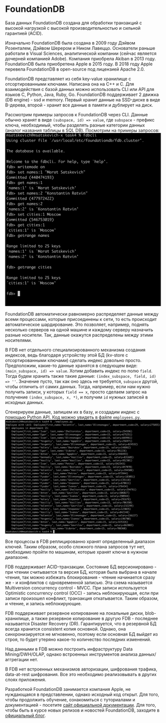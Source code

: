 # FoundationDB

База данных FoundationDB создана для обработки транзакций с высокой нагрузкой с высокой производительностью и сильной гарантией (ACID).

Изначально FoundationDB была создана в 2009 году Дэйвом Розенталем, Дэйвом Шерером и Ником Лавеццо. Основатели раньше работали в Visual Sciences, аналитической компании (сейчас является дочерней компанией Adobe). Компания приобрела Akiban в 2013 году. FoundationDB была приобретена Apple в 2015 году. В 2018 году Apple перевела FoundationDB в open-source под лицензией Apache 2.0.

FoundationDB представляет из себя key-value хранилище с отсортированными ключами. Написана она на C++ и C. Для взаимодействия с базой данных можно использовать CLI или API для языков C, Python, Java, Ruby, Go. FoundationDB поддерживает 2 движка (DB engine) - ssd и memory. Первый хранит данные на SSD-диске в виде B-дерева, второй - хранит все данные в памяти и дублирует на диск.
<br/>

Рассмотрим примеры запросов к FoundationDB через CLI. Данные обычно хранят в виде `(subspace, id) => value`, где `subspace` - префикс ключа, необходимый, чтобы разделять разные категории данных (аналог названия таблицы в SQL DB). Посмотрим на примеры запросов:
![CLI-запросы](/task4/images/cli.png)

FoundationDB автоматически равномерно распределяет данные между всеми процессами, которые присоединены к сети, то есть происходит автоматическое шардирование. Это позволяет, например, поднять несколько серверов на одной машине и каждому серверу назначить разные носители. Так, данные окажутся распределены между этими носителями.

В FDB нет отдельного специализированного механизма создания индексов, ведь благодаря устройству этой БД (kv-store с отсортированными ключами) сделать индекс довольно просто. Предположим, какие-то данные хранятся в следующем виде:
`(main_subspace, id) => value`. Хотим добавить индекс по полю `field`. Тогда будем хранить также такие данные: `(index_subspace, field, id) => ''`. Значение пусто, так как оно здесь не требуется, `subspace` другой, чтобы отличить от самих данных. Тогда, например, если нам нужно получить записи, у которых `field == x`, просто сделаем запрос на получение `(index_subspace, x, *)`, и получим `id` нужных записей в исходных данных.

Сгенерируем данные, запишем их в базу, и создадим индекс с помощью Python API. Код можно увидеть в файле `employees.py`.
![Вывод программы на Python API](/task4/images/python.png)

Все процессы в FDB реплицированно хранят определенный диапазон ключей. Таким образом, особо сложного плана запросов тут нет, необходимо пройти по машинам, которые хранят ключи в нужном диапазоне. 

FDB поддерживает ACID-транзакции. Состояние БД версионировано - при чтении считывается та версия БД, которая была выбрана в начале чтения, так можно избежать блокирования - чтение начинается сразу же - и конфликтов с одновременной записью. Эта схема называется Multiversion concurrency control - MVCC. При записи используется Optimistic concurrency control (OCC) - запись неблокирующая, если при записи произошел конфликт, транзакция откатывается. Таким образом, и чтение, и запись неблокирующие.

FDB поддерживает резервное копирование на локальные диски, blob-хранилище, а также резервное копирование в другую FDB - последнее называется Disaster Recovery (DR). Гарантируется, что в резервной БД всегда хранится consistent копия основной. Однако, она синхронизируется не мгновенно, поэтому если основная БД выйдет из строя, то будет утеряно какое-то количество последних изменений.

Над данными в FDB можно построить инфраструктуру Data Mining/DWH/OLAP, однако встроенных инструментов анализа данных/аггрегации нет.

В FDB нет встроенных механизмов авторизации, шифрования трафика, data-at-rest шифрования. Все это необходимо реализовывать в других слоях приложения.

Разработкой FoundationDB занимается компания Apple, не нуждающаяся в представлении, однако исходный код открыт. Для того, чтобы продолжить обучение, ознакомиться с туториалами и документацией - посетите [сайт официальной документации](https://apple.github.io/foundationdb/). Для того, чтобы быть в курсе новых релизов и новостей FoundationDB, заходите в [официальный блог](https://www.foundationdb.org/blog/).
